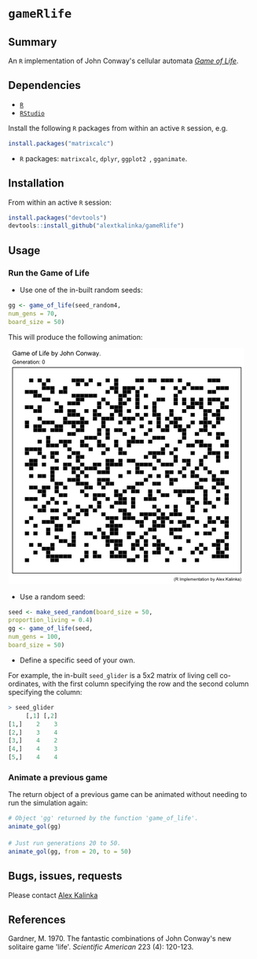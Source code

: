 # `gameRlife`

## Summary

An `R` implementation of John Conway's cellular automata [*Game of Life*](https://en.wikipedia.org/wiki/Conway%27s_Game_of_Life).

## Dependencies

* [`R`](https://www.r-project.org/)
* [`RStudio`](https://www.rstudio.com/products/rstudio/download/)

Install the following `R` packages from within an active `R` session, e.g.

```r
install.packages("matrixcalc")
```


* `R` packages: `matrixcalc`, `dplyr`, `ggplot2
`, `gganimate`.

## Installation

From within an active `R` session:

```r
install.packages("devtools")
devtools::install_github("alextkalinka/gameRlife")
```

## Usage

### Run the Game of Life

* Use one of the in-built random seeds:

```r
gg <- game_of_life(seed_random4,
num_gens = 70,
board_size = 50)
```

This will produce the following animation:

![gameRlife random_seed4](imgs/seed_random4-70gens.gif)

* Use a random seed:

```r
seed <- make_seed_random(board_size = 50,
proportion_living = 0.4)
gg <- game_of_life(seed,
num_gens = 100,
board_size = 50)
```

* Define a specific seed of your own.

For example, the in-built `seed_glider` is a 5x2 matrix of living cell co-ordinates, with the first column specifying the row and the second column specifying the column:

```r
> seed_glider
     [,1] [,2]
[1,]    2    3
[2,]    3    4
[3,]    4    2
[4,]    4    3
[5,]    4    4

```

### Animate a previous game

The return object of a previous game can be animated without needing to run the simulation again:

```r
# Object 'gg' returned by the function 'game_of_life'.
animate_gol(gg)

# Just run generations 20 to 50.
animate_gol(gg, from = 20, to = 50)
```

## Bugs, issues, requests

Please contact [Alex Kalinka](mailto:alex.t.kalinka@gmail.com)

## References

Gardner, M. 1970. The fantastic combinations of John Conway's new solitaire game 'life'. *Scientific American* 223 (4): 120-123.
